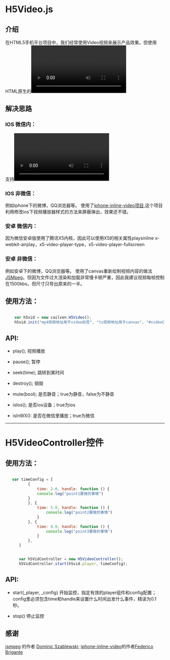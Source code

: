 # H5Video.js

## 介绍

在HTML5手机平台项目中，我们经常使用Video视频来展示产品效果。但使用HTML原生的<video>标签，在手机端弹出播放等问题。这样我们无法自定义播放内容的样式以及增加互动效果。在过去我们使用序列帧来代替视频，但序列帧导致的文件大小非常惊人，而且画质也并非尽如人意。
我整理这个播放组件的目的就是提供一套目前来说在微信、微博等各类浏览器以及安卓IOS各系统下的兼容方案。旨在不弹出播放。并在目前主流手机内播放效率流程的最优解。

## 解决思路

### IOS 微信内：
支持<video>的webkit-playsinline属性，因此直接使用

### IOS 非微信：
例如iphone下的微博，QQ浏览器等。
使用了[iphone-inline-video项目](https://github.com/bfred-it/iphone-inline-video),这个项目利用修改ios下视频播放器样式的方法来屏蔽弹出，效果还不错。

### 安卓 微信内：
因为微信安卓版使用了腾讯X5内核，因此可以使用X5的相关属性playsinline x-webkit-airplay，x5-video-player-type，x5-video-player-fullscreen

### 安卓 非微信：
例如安卓下的微博，QQ浏览器等。
使用了canvas重新绘制视频内容的做法[JSMpeg](https://github.com/phoboslab/jsmpeg)。但因为文件过大渲染和加载非常慢卡顿严重，因此我建议视频每帧控制在1500kbs，但尺寸只导出原来的一半。

## 使用方法：

```javascript

    var h5vid = new cailven.H5Video();
    h5vid.init("mp4视频地址用于video标签", "ts视频地址用于canvas", "#videoContainer");

```

## API:
- play();
视频播放

- pause();
暂停

- seek(time);
跳转到某时间

- destroy();
销毁

- mute(bool);
是否静音；true为静音，false为不静音

- isIos();
是否ios设备；true为ios

- isInWX():
是否在微信里播放；true为微信

---
# H5VideoController控件

## 使用方法：

```javascript

   var timeConfig = [
          {
              time: 2.0, handle: function () {
              console.log("point1要做的事情")
          }
          }, {
              time: 5.0, handle: function () {
                  console.log("point2要做的事情")
              }
          }, {
              time: 8.0, handle: function () {
                  console.log("point3要做的事情")
              }
          },
      ]


      var h5VidController = new H5VideoController();
      h5VidController.start(h5vid.player, timeConfig);

```
## API:
- start(_player, _config)
开始监控，指定有效的player组件和config配置；config里必须包含time和handle来设置什么时间出发什么事件，精读为0.1秒。

- stop()
停止监控


## 感谢
[jsmpeg](https://github.com/phoboslab/jsmpeg) 的作者 [Dominic Szablewski](https://github.com/phoboslab);
[iphone-inline-video](https://github.com/bfred-it/iphone-inline-video)的作者[Federico Brigante](https://github.com/bfred-it)


